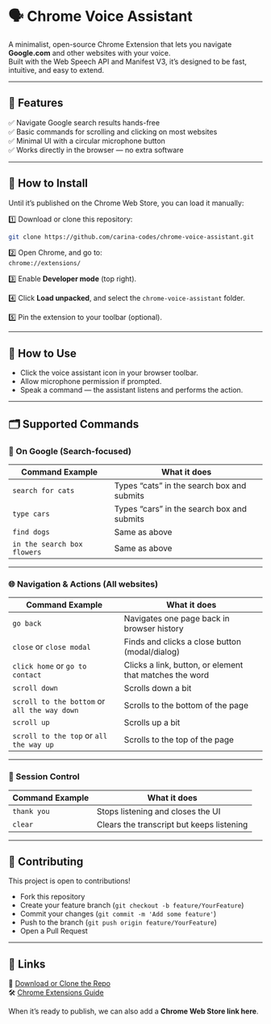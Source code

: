 # 🗣️ Chrome Voice Assistant

A minimalist, open-source Chrome Extension that lets you navigate **Google.com** and other websites with your voice.  
Built with the Web Speech API and Manifest V3, it’s designed to be fast, intuitive, and easy to extend.

---

## 🚀 Features
✅ Navigate Google search results hands-free  
✅ Basic commands for scrolling and clicking on most websites  
✅ Minimal UI with a circular microphone button  
✅ Works directly in the browser — no extra software

---

## 📖 How to Install

Until it’s published on the Chrome Web Store, you can load it manually:

1️⃣ Download or clone this repository:
```bash
git clone https://github.com/carina-codes/chrome-voice-assistant.git
```

2️⃣ Open Chrome, and go to:  
`chrome://extensions/`

3️⃣ Enable **Developer mode** (top right).

4️⃣ Click **Load unpacked**, and select the `chrome-voice-assistant` folder.

5️⃣ Pin the extension to your toolbar (optional).

---

## 🎤 How to Use

- Click the voice assistant icon in your browser toolbar.
- Allow microphone permission if prompted.
- Speak a command — the assistant listens and performs the action.

---

## 🗂️ Supported Commands

### 🧭 On Google (Search-focused)
| Command Example | What it does |
|-----------------|---------------|
| `search for cats` | Types “cats” in the search box and submits |
| `type cars` | Types “cars” in the search box and submits |
| `find dogs` | Same as above |
| `in the search box flowers` | Same as above |

---

### 🌐 Navigation & Actions (All websites)
| Command Example | What it does |
|-----------------|---------------|
| `go back` | Navigates one page back in browser history |
| `close` or `close modal` | Finds and clicks a close button (modal/dialog) |
| `click home` or `go to contact` | Clicks a link, button, or element that matches the word |
| `scroll down` | Scrolls down a bit |
| `scroll to the bottom` or `all the way down` | Scrolls to the bottom of the page |
| `scroll up` | Scrolls up a bit |
| `scroll to the top` or `all the way up` | Scrolls to the top of the page |

---

### 🛑 Session Control
| Command Example | What it does |
|-----------------|---------------|
| `thank you` | Stops listening and closes the UI |
| `clear` | Clears the transcript but keeps listening |

---

## 👥 Contributing
This project is open to contributions!

- Fork this repository
- Create your feature branch (`git checkout -b feature/YourFeature`)
- Commit your changes (`git commit -m 'Add some feature'`)
- Push to the branch (`git push origin feature/YourFeature`)
- Open a Pull Request

---

## 📎 Links
📂 [Download or Clone the Repo](https://github.com/your-username/chrome-voice-assistant)  
🛠️ [Chrome Extensions Guide](https://developer.chrome.com/docs/extensions/)  

When it’s ready to publish, we can also add a **Chrome Web Store link here**.
